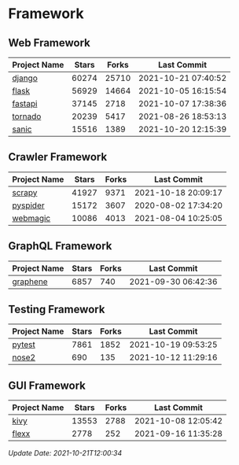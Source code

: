 # Framework

## Web Framework
| Project Name | Stars | Forks | Last Commit |
| ------------ | ----- | ----- | ----------- |
| [django](https://github.com/django/django) | 60274 | 25710 | 2021-10-21 07:40:52 |
| [flask](https://github.com/pallets/flask) | 56929 | 14664 | 2021-10-05 16:15:54 |
| [fastapi](https://github.com/tiangolo/fastapi) | 37145 | 2718 | 2021-10-07 17:38:36 |
| [tornado](https://github.com/tornadoweb/tornado) | 20239 | 5417 | 2021-08-26 18:53:13 |
| [sanic](https://github.com/sanic-org/sanic) | 15516 | 1389 | 2021-10-20 12:15:39 |

## Crawler Framework
| Project Name | Stars | Forks | Last Commit |
| ------------ | ----- | ----- | ----------- |
| [scrapy](https://github.com/scrapy/scrapy) | 41927 | 9371 | 2021-10-18 20:09:17 |
| [pyspider](https://github.com/binux/pyspider) | 15172 | 3607 | 2020-08-02 17:34:20 |
| [webmagic](https://github.com/code4craft/webmagic) | 10086 | 4013 | 2021-08-04 10:25:05 |

## GraphQL Framework
| Project Name | Stars | Forks | Last Commit |
| ------------ | ----- | ----- | ----------- |
| [graphene](https://github.com/graphql-python/graphene) | 6857 | 740 | 2021-09-30 06:42:36 |

## Testing Framework
| Project Name | Stars | Forks | Last Commit |
| ------------ | ----- | ----- | ----------- |
| [pytest](https://github.com/pytest-dev/pytest) | 7861 | 1852 | 2021-10-19 09:53:25 |
| [nose2](https://github.com/nose-devs/nose2) | 690 | 135 | 2021-10-12 11:29:16 |

## GUI Framework
| Project Name | Stars | Forks | Last Commit |
| ------------ | ----- | ----- | ----------- |
| [kivy](https://github.com/kivy/kivy) | 13553 | 2788 | 2021-10-08 12:05:42 |
| [flexx](https://github.com/flexxui/flexx) | 2778 | 252 | 2021-09-16 11:35:28 |

*Update Date: 2021-10-21T12:00:34*